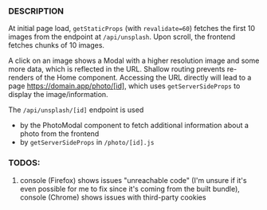 ### DESCRIPTION

At initial page load, `getStaticProps` (with `revalidate=60`) fetches the first 10 images from the endpoint at `/api/unsplash`. Upon scroll, the frontend fetches chunks of 10 images.

A click on an image shows a Modal with a higher resolution image and some more data, which is reflected in the URL. Shallow routing prevents re-renders of the Home component. Accessing the URL directly will lead to a page https://domain.app/photo/[id], which uses `getServerSideProps` to display the image/information.

The `/api/unsplash/[id]` endpoint is used

- by the PhotoModal component to fetch additional information about a photo from the frontend
- by `getServerSideProps` in `/photo/[id].js`

### TODOS:

1. console (Firefox) shows issues "unreachable code" (I'm unsure if it's even possible for me to fix since it's coming from the built bundle), console (Chrome) shows issues with third-party cookies
